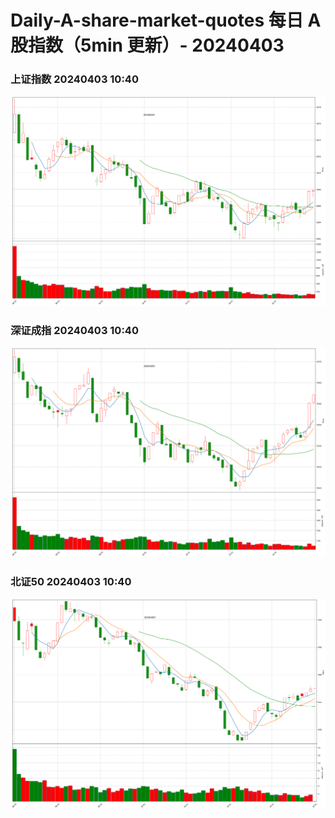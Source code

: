 
# Daily-A-share-market-quotes 每日 A 股指数（5min 更新）- 20240403

### 上证指数 20240403 10:40
![](./fig/2024/4/20240403-sh000001.png)

### 深证成指 20240403 10:40
![](./fig/2024/4/20240403-sz399001.png)

### 北证50 20240403 10:40
![](./fig/2024/4/20240403-bj899050.png)
